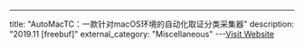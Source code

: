 ---
title: "AutoMacTC：一款针对macOS环境的自动化取证分类采集器"
description: "2019.11 [freebuf]"
external_category: "Miscellaneous"
---[Visit Website](https://www.freebuf.com/sectool/218812.html)

